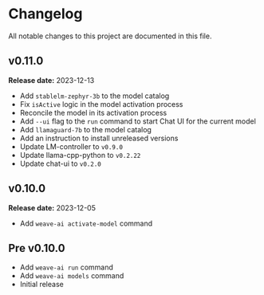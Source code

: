 # Changelog

All notable changes to this project are documented in this file.

## v0.11.0

**Release date:** 2023-12-13

- Add `stablelm-zephyr-3b` to the model catalog
- Fix `isActive` logic in the model activation process
- Reconcile the model in its activation process
- Add `--ui` flag to the `run` command to start Chat UI for the current model
- Add `llamaguard-7b` to the model catalog
- Add an instruction to install unreleased versions
- Update LM-controller to `v0.9.0`
- Update llama-cpp-python to `v0.2.22`
- Update chat-ui to `v0.2.0`

## v0.10.0

**Release date:** 2023-12-05

- Add `weave-ai activate-model` command

## Pre v0.10.0

- Add `weave-ai run` command
- Add `weave-ai models` command
- Initial release
